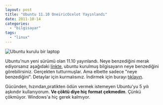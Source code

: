 ```yaml
---
layout: post
title: "Ubuntu 11.10 OneiricOcelot Yayınlandı"
date: 2011-10-14
categories: 
  - "bilgisayar"
tags: 
  - "linux"
---
```


![](/images/frontpage-laptop_l1.jpg "Ubuntu kurulu bir laptop")

Ubuntu'nun yeni sürümü olan 11.10 yayınlandı. Neye benzediğini merak ediyorsanız aşağıdaki [linkte](http://www.ubuntu.com/tour/# "Ubuntu simülasyon"), ubuntu kurulmuş bilgisayarın neye benzediğini görebilirsiniz. Gerçekten tutturmuşlar. Ama elbette sadece "neye benzediğini". Detaylar için kurmalısınız. İndirmek için burayı [tıklayın](http://www.ubuntu.com/download "Ubuntu resmi indirme sayfası").

Gücünden, hızından,pratikten ödün vermek istemeyen Ubuntu'yu 5 yılı aşkındır kullanıyorum. **Ve çöktü diye hiç format çekmedim**. Çünkü çökmüyor. Windows'a hiç gerek kalmıyor.
